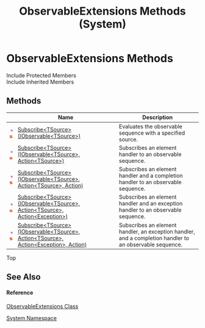 ﻿---
title: ObservableExtensions Methods (System)
TOCTitle: ObservableExtensions Methods
ms:assetid: Methods.T:System.ObservableExtensions
ms:mtpsurl: https://msdn.microsoft.com/en-us/library/system.observableextensions_methods(v=VS.103)
ms:contentKeyID: 36069244
ms.date: 06/28/2011
mtps_version: v=VS.103
---

# ObservableExtensions Methods

Include Protected Members  
Include Inherited Members  

## Methods

<table>
<thead>
<tr class="header">
<th> </th>
<th>Name</th>
<th>Description</th>
</tr>
</thead>
<tbody>
<tr class="odd">
<td><img src="images\Hh303103.pubmethod(en-us,VS.103).gif" title="Public method" alt="Public method" /><img src="images\Hh244319.static(en-us,VS.103).gif" title="Static member" alt="Static member" /></td>
<td><a href="https://msdn.microsoft.com/en-us/library/m:system.observableextensions.subscribe%60%601(system.iobservable%7b%60%600%7d)(v=VS.103)">Subscribe&lt;TSource&gt;(IObservable&lt;TSource&gt;)</a></td>
<td>Evaluates the observable sequence with a specified source.</td>
</tr>
<tr class="even">
<td><img src="images\Hh303103.pubmethod(en-us,VS.103).gif" title="Public method" alt="Public method" /><img src="images\Hh244319.static(en-us,VS.103).gif" title="Static member" alt="Static member" /></td>
<td><a href="https://msdn.microsoft.com/en-us/library/m:system.observableextensions.subscribe%60%601(system.iobservable%7b%60%600%7d%2csystem.action%7b%60%600%7d)(v=VS.103)">Subscribe&lt;TSource&gt;(IObservable&lt;TSource&gt;, Action&lt;TSource&gt;)</a></td>
<td>Subscribes an element handler to an observable sequence.</td>
</tr>
<tr class="odd">
<td><img src="images\Hh303103.pubmethod(en-us,VS.103).gif" title="Public method" alt="Public method" /><img src="images\Hh244319.static(en-us,VS.103).gif" title="Static member" alt="Static member" /></td>
<td><a href="https://msdn.microsoft.com/en-us/library/m:system.observableextensions.subscribe%60%601(system.iobservable%7b%60%600%7d%2csystem.action%7b%60%600%7d%2csystem.action)(v=VS.103)">Subscribe&lt;TSource&gt;(IObservable&lt;TSource&gt;, Action&lt;TSource&gt;, Action)</a></td>
<td>Subscribes an element handler and a completion handler to an observable sequence.</td>
</tr>
<tr class="even">
<td><img src="images\Hh303103.pubmethod(en-us,VS.103).gif" title="Public method" alt="Public method" /><img src="images\Hh244319.static(en-us,VS.103).gif" title="Static member" alt="Static member" /></td>
<td><a href="https://msdn.microsoft.com/en-us/library/m:system.observableextensions.subscribe%60%601(system.iobservable%7b%60%600%7d%2csystem.action%7b%60%600%7d%2csystem.action%7bsystem.exception%7d)(v=VS.103)">Subscribe&lt;TSource&gt;(IObservable&lt;TSource&gt;, Action&lt;TSource&gt;, Action&lt;Exception&gt;)</a></td>
<td>Subscribes an element handler and an exception handler to an observable sequence.</td>
</tr>
<tr class="odd">
<td><img src="images\Hh303103.pubmethod(en-us,VS.103).gif" title="Public method" alt="Public method" /><img src="images\Hh244319.static(en-us,VS.103).gif" title="Static member" alt="Static member" /></td>
<td><a href="https://msdn.microsoft.com/en-us/library/m:system.observableextensions.subscribe%60%601(system.iobservable%7b%60%600%7d%2csystem.action%7b%60%600%7d%2csystem.action%7bsystem.exception%7d%2csystem.action)(v=VS.103)">Subscribe&lt;TSource&gt;(IObservable&lt;TSource&gt;, Action&lt;TSource&gt;, Action&lt;Exception&gt;, Action)</a></td>
<td>Subscribes an element handler, an exception handler, and a completion handler to an observable sequence.</td>
</tr>
</tbody>
</table>

Top

## See Also

#### Reference

[ObservableExtensions Class](ff402881\(v=vs.103\).md)

[System Namespace](yxcx7skw\(v=vs.103\).md)

